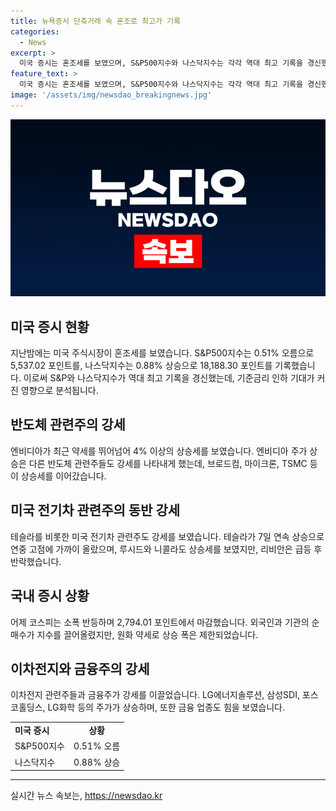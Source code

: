 ```yaml
---
title: 뉴욕증시 단축거래 속 혼조로 최고가 기록
categories:
  - News
excerpt: >
  미국 증시는 혼조세를 보였으며, S&P500지수와 나스닥지수는 각각 역대 최고 기록을 경신했다. 반면에 다우지수는 하락했는데, 반도체 관련주와 전기차 관련주가 강세를 보였다. 국내에서는 코스피가 소폭 상승하였고, 이차전지와 금융주가 증시 강세를 이끌었다. 미래에셋, 키움증권, 신한지주 등이 강세를 보였으며, 기획재정부의 밸류업 세제 방안 발표가 주가에 긍정적인 영향을 미쳤다. 전체적으로 뉴욕증시와 코스피의 상황 및 강세 업종들에 대한 정보를 다룬다.
feature_text: >
  미국 증시는 혼조세를 보였으며, S&P500지수와 나스닥지수는 각각 역대 최고 기록을 경신했다. 반면에 다우지수는 하락했는데, 반도체 관련주와 전기차 관련주가 강세를 보였다. 국내에서는 코스피가 소폭 상승하였고, 이차전지와 금융주가 증시 강세를 이끌었다. 미래에셋, 키움증권, 신한지주 등이 강세를 보였으며, 기획재정부의 밸류업 세제 방안 발표가 주가에 긍정적인 영향을 미쳤다. 전체적으로 뉴욕증시와 코스피의 상황 및 강세 업종들에 대한 정보를 다룬다.
image: '/assets/img/newsdao_breakingnews.jpg'
---
```


<p><img src="/assets/img/newsdao_breakingnews.jpg" alt="bookingtag 속보" /></p>

<h2 data-ke-size="size26">미국 증시 현황</h2>

<p data-ke-size="size16">지난밤에는 미국 주식시장이 혼조세를 보였습니다. S&P500지수는 0.51% 오름으로 5,537.02 포인트를, 나스닥지수는 0.88% 상승으로 18,188.30 포인트를 기록했습니다. 이로써 S&P와 나스닥지수가 역대 최고 기록을 경신했는데, 기준금리 인하 기대가 커진 영향으로 분석됩니다.</p>

<h2 data-ke-size="size26">반도체 관련주의 강세</h2>

<p data-ke-size="size16">엔비디아가 최근 약세를 뛰어넘어 4% 이상의 상승세를 보였습니다. 엔비디아 주가 상승은 다른 반도체 관련주들도 강세를 나타내게 했는데, 브로드컴, 마이크론, TSMC 등이 상승세를 이어갔습니다.</p>

<h2 data-ke-size="size26">미국 전기차 관련주의 동반 강세</h2>

<p data-ke-size="size16">테슬라를 비롯한 미국 전기차 관련주도 강세를 보였습니다. 테슬라가 7일 연속 상승으로 연중 고점에 가까이 올랐으며, 루시드와 니콜라도 상승세를 보였지만, 리비안은 급등 후 반락했습니다.</p>

<h2 data-ke-size="size26">국내 증시 상황</h2>

<p data-ke-size="size16">어제 코스피는 소폭 반등하며 2,794.01 포인트에서 마감했습니다. 외국인과 기관의 순매수가 지수를 끌어올렸지만, 원화 약세로 상승 폭은 제한되었습니다.</p>

<h2 data-ke-size="size26">이차전지와 금융주의 강세</h2>

<p data-ke-size="size16">이차전지 관련주들과 금융주가 강세를 이끌었습니다. LG에너지솔루션, 삼성SDI, 포스코홀딩스, LG화학 등의 주가가 상승하며, 또한 금융 업종도 힘을 보였습니다.</p>

<table>
    <tbody>
        <tr>
            <td style="text-align: left; height: 17px;"><b>미국 증시</b></td>
            <td style="text-align: center; height: 17px;"><b>상황</b></td>
        </tr>
        <tr>
            <td style="text-align: left; height: 17px;">S&P500지수</td>
            <td style="text-align: center; height: 17px;">0.51% 오름</td>
        </tr>
        <tr>
            <td style="text-align: left; height: 17px;">나스닥지수</td>
            <td style="text-align: center; height: 17px;">0.88% 상승</td>
        </tr>
    </tbody>
</table>

<p><hr></p>
실시간 뉴스 속보는, <a href="https://newsdao.kr" rel="dofollow">https://newsdao.kr</a>


